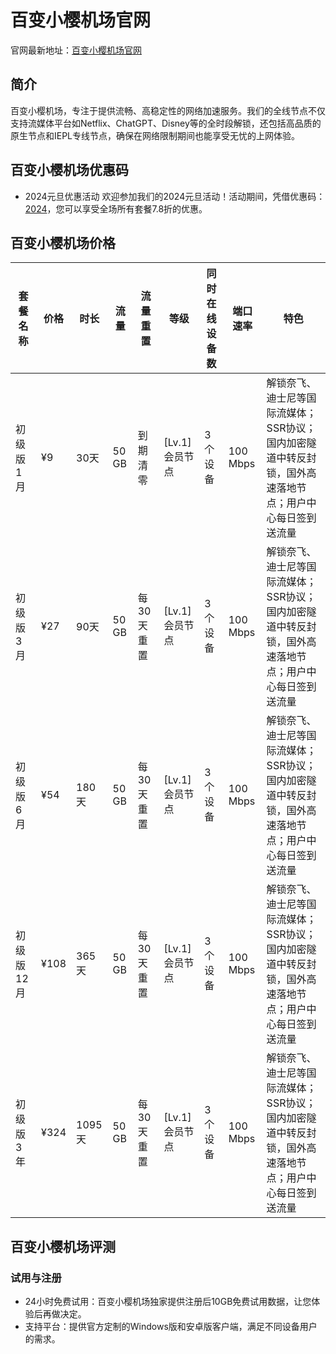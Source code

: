 # 百变小樱机场官网

官网最新地址：[百变小樱机场官网](https://www.bbxy.buzz/auth/register?code=DUMA)


## 简介

百变小樱机场，专注于提供流畅、高稳定性的网络加速服务。我们的全线节点不仅支持流媒体平台如Netflix、ChatGPT、Disney等的全时段解锁，还包括高品质的原生节点和IEPL专线节点，确保在网络限制期间也能享受无忧的上网体验。


## 百变小樱机场优惠码

- 2024元旦优惠活动
欢迎参加我们的2024元旦活动！活动期间，凭借优惠码：[2024](https://www.bbxy.buzz/auth/register?code=DUMA)，您可以享受全场所有套餐7.8折的优惠。

## 百变小樱机场价格

| 套餐名称 | 价格  | 时长    | 流量   | 流量重置          | 等级      | 同时在线设备数 | 端口速率 | 特色                                                                                           |
|----------|-----|-------|------|----------------|---------|----------|------|------------------------------------------------------------------------------------------------|
| 初级版1月  | ¥9  | 30天  | 50 GB | 到期清零          | [Lv.1] 会员节点 | 3个设备   | 100 Mbps | 解锁奈飞、迪士尼等国际流媒体；SSR协议；国内加密隧道中转反封锁，国外高速落地节点；用户中心每日签到送流量 |
| 初级版3月  | ¥27 | 90天  | 50 GB | 每 30 天重置        | [Lv.1] 会员节点 | 3个设备   | 100 Mbps | 解锁奈飞、迪士尼等国际流媒体；SSR协议；国内加密隧道中转反封锁，国外高速落地节点；用户中心每日签到送流量 |
| 初级版6月  | ¥54 | 180天 | 50 GB | 每 30 天重置        | [Lv.1] 会员节点 | 3个设备   | 100 Mbps | 解锁奈飞、迪士尼等国际流媒体；SSR协议；国内加密隧道中转反封锁，国外高速落地节点；用户中心每日签到送流量 |
| 初级版12月 | ¥108| 365天 | 50 GB | 每 30 天重置        | [Lv.1] 会员节点 | 3个设备   | 100 Mbps | 解锁奈飞、迪士尼等国际流媒体；SSR协议；国内加密隧道中转反封锁，国外高速落地节点；用户中心每日签到送流量 |
| 初级版3年  | ¥324| 1095天| 50 GB | 每 30 天重置        | [Lv.1] 会员节点 | 3个设备   | 100 Mbps | 解锁奈飞、迪士尼等国际流媒体；SSR协议；国内加密隧道中转反封锁，国外高速落地节点；用户中心每日签到送流量 |


## 百变小樱机场评测

### 试用与注册
- 24小时免费试用：百变小樱机场独家提供注册后10GB免费试用数据，让您体验后再做决定。
- 支持平台：提供官方定制的Windows版和安卓版客户端，满足不同设备用户的需求。
